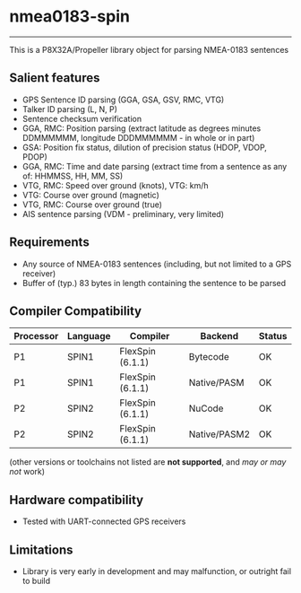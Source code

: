 # nmea0183-spin
---------------

This is a P8X32A/Propeller library object for parsing NMEA-0183 sentences

## Salient features

* GPS Sentence ID parsing (GGA, GSA, GSV, RMC, VTG)
* Talker ID parsing (L, N, P)
* Sentence checksum verification
* GGA, RMC: Position parsing (extract latitude as degrees minutes DDMMMMMM, longitude DDDMMMMMM - in whole or in part)
* GSA: Position fix status, dilution of precision status (HDOP, VDOP, PDOP)
* GGA, RMC: Time and date parsing (extract time from a sentence as any of: HHMMSS, HH, MM, SS)
* VTG, RMC: Speed over ground (knots), VTG: km/h
* VTG: Course over ground (magnetic)
* VTG, RMC: Course over ground (true)
* AIS sentence parsing (VDM - preliminary, very limited)


## Requirements

* Any source of NMEA-0183 sentences (including, but not limited to a GPS receiver)
* Buffer of (typ.) 83 bytes in length containing the sentence to be parsed


## Compiler Compatibility

| Processor | Language | Compiler               | Backend      | Status                |
|-----------|----------|------------------------|--------------|-----------------------|
| P1        | SPIN1    | FlexSpin (6.1.1)       | Bytecode     | OK                    |
| P1        | SPIN1    | FlexSpin (6.1.1)       | Native/PASM  | OK                    |
| P2        | SPIN2    | FlexSpin (6.1.1)       | NuCode       | OK                    |
| P2        | SPIN2    | FlexSpin (6.1.1)       | Native/PASM2 | OK                    |

(other versions or toolchains not listed are __not supported__, and _may or may not_ work)


## Hardware compatibility

* Tested with UART-connected GPS receivers


## Limitations

* Library is very early in development and may malfunction, or outright fail to build

